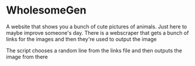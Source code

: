 # WholesomeGen
A website that shows you a bunch of cute pictures of animals.
Just here to maybe improve someone's day.
There is a webscraper that gets a bunch of links for the images and then they're used to output the image

The script chooses a random line from the links file and then outputs the image from there
